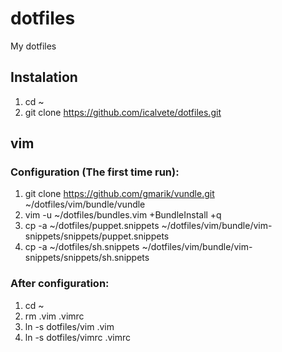 # dotfiles

My dotfiles

## Instalation

1. cd ~
2. git clone https://github.com/icalvete/dotfiles.git

## vim

### Configuration (The first time run):

1. git clone https://github.com/gmarik/vundle.git ~/dotfiles/vim/bundle/vundle
2. vim -u ~/dotfiles/bundles.vim +BundleInstall +q
3. cp -a ~/dotfiles/puppet.snippets ~/dotfiles/vim/bundle/vim-snippets/snippets/puppet.snippets
4. cp -a ~/dotfiles/sh.snippets ~/dotfiles/vim/bundle/vim-snippets/snippets/sh.snippets

### After configuration:

1. cd ~
2. rm .vim .vimrc
3. ln -s dotfiles/vim .vim
4. ln -s dotfiles/vimrc .vimrc
